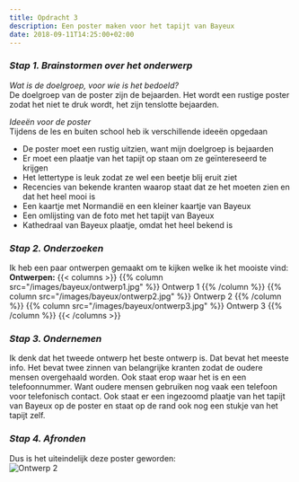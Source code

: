 ```yaml
---
title: Opdracht 3
description: Een poster maken voor het tapijt van Bayeux
date: 2018-09-11T14:25:00+02:00
---
```

### _Stap 1. Brainstormen over het onderwerp_  
_Wat is de doelgroep, voor wie is het bedoeld?_  
De doelgroep van de poster zijn de bejaarden. Het wordt een rustige poster zodat het niet te druk wordt, het zijn tenslotte bejaarden.

_Ideeën voor de poster_    
Tijdens de les en buiten school heb ik verschillende ideeën opgedaan  
- De poster moet een rustig uitzien, want mijn doelgroep is bejaarden
- Er moet een plaatje van het tapijt op staan om ze geïntereseerd te krijgen
- Het lettertype is leuk zodat ze wel een beetje blij eruit ziet
- Recencies van bekende kranten waarop staat dat ze het moeten zien en dat het heel mooi is
- Een kaartje met Normandië en een kleiner kaartje van Bayeux
- Een omlijsting van de foto met het tapijt van Bayeux
- Kathedraal van Bayeux plaatje, omdat het heel bekend is

### _Stap 2. Onderzoeken_
Ik heb een paar ontwerpen gemaakt om te kijken welke ik het mooiste vind:  
**Ontwerpen:**
{{< columns >}}
{{% column src="/images/bayeux/ontwerp1.jpg" %}}
  Ontwerp 1
{{% /column %}}
{{% column src="/images/bayeux/ontwerp2.jpg" %}}
  Ontwerp 2
{{% /column %}}
{{% column src="/images/bayeux/ontwerp3.jpg" %}}
  Ontwerp 3
{{% /column %}}
{{< /columns >}}

### _Stap 3. Ondernemen_
Ik denk dat het tweede ontwerp het beste ontwerp is. Dat bevat het meeste info. Het bevat twee zinnen van belangrijke kranten zodat de oudere mensen overgehaald worden. Ook staat erop waar het is en een telefoonnummer. Want oudere mensen gebruiken nog vaak een telefoon voor telefonisch contact. Ook staat er een ingezoomd plaatje van het tapijt van Bayeux op de poster en staat op de rand ook nog een stukje van het tapijt zelf. 

### _Stap 4. Afronden_
Dus is het uiteindelijk deze poster geworden:  
![Ontwerp 2](/images/bayeux/ontwerp2.jpg)
